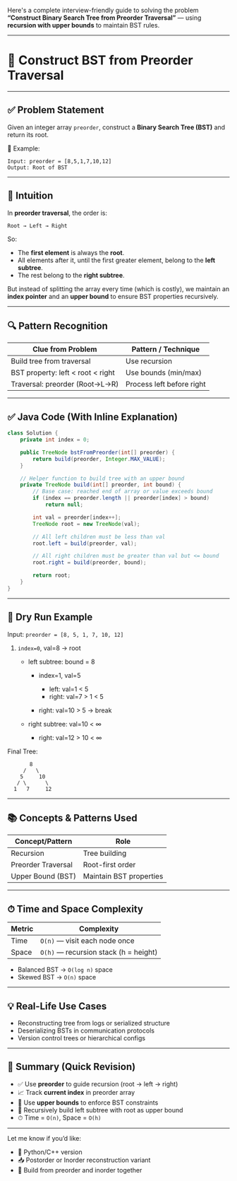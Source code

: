 Here's a complete interview-friendly guide to solving the problem **“Construct Binary Search Tree from Preorder Traversal”** — using **recursion with upper bounds** to maintain BST rules.

---

# 🌳 Construct BST from Preorder Traversal

---

## ✅ Problem Statement

Given an integer array `preorder`, construct a **Binary Search Tree (BST)** and return its root.

📌 Example:

```text
Input: preorder = [8,5,1,7,10,12]
Output: Root of BST
```

---

## 🧠 Intuition

In **preorder traversal**, the order is:

```
Root → Left → Right
```

So:

* The **first element** is always the **root**.
* All elements after it, until the first greater element, belong to the **left subtree**.
* The rest belong to the **right subtree**.

But instead of splitting the array every time (which is costly), we maintain an **index pointer** and an **upper bound** to ensure BST properties recursively.

---

## 🔍 Pattern Recognition

| Clue from Problem                 | Pattern / Technique       |
| --------------------------------- | ------------------------- |
| Build tree from traversal         | Use recursion             |
| BST property: left < root < right | Use bounds (min/max)      |
| Traversal: preorder (Root→L→R)    | Process left before right |

---

## ✅ Java Code (With Inline Explanation)

```java
class Solution {
    private int index = 0;

    public TreeNode bstFromPreorder(int[] preorder) {
        return build(preorder, Integer.MAX_VALUE);
    }

    // Helper function to build tree with an upper bound
    private TreeNode build(int[] preorder, int bound) {
        // Base case: reached end of array or value exceeds bound
        if (index == preorder.length || preorder[index] > bound)
            return null;

        int val = preorder[index++];
        TreeNode root = new TreeNode(val);

        // All left children must be less than val
        root.left = build(preorder, val);

        // All right children must be greater than val but <= bound
        root.right = build(preorder, bound);

        return root;
    }
}
```

---

## 🔂 Dry Run Example

Input: `preorder = [8, 5, 1, 7, 10, 12]`

1. `index=0`, val=8 → root

    * left subtree: bound = 8

        * index=1, val=5

            * left: val=1 < 5
            * right: val=7 > 1 < 5
        * right: val=10 > 5 → break
    * right subtree: val=10 < ∞

        * right: val=12 > 10 < ∞

Final Tree:

```
       8
     /   \
    5     10
   / \      \
  1   7     12
```

---

## 📚 Concepts & Patterns Used

| Concept/Pattern    | Role                    |
| ------------------ | ----------------------- |
| Recursion          | Tree building           |
| Preorder Traversal | Root-first order        |
| Upper Bound (BST)  | Maintain BST properties |

---

## ⏱ Time and Space Complexity

| Metric | Complexity                            |
| ------ | ------------------------------------- |
| Time   | `O(n)` — visit each node once         |
| Space  | `O(h)` — recursion stack (h = height) |

* Balanced BST → `O(log n)` space
* Skewed BST → `O(n)` space

---

## 💡 Real-Life Use Cases

* Reconstructing tree from logs or serialized structure
* Deserializing BSTs in communication protocols
* Version control trees or hierarchical configs

---

## 📌 Summary (Quick Revision)

* ✅ Use **preorder** to guide recursion (root → left → right)
* 📈 Track **current index** in preorder array
* 🔐 Use **upper bounds** to enforce BST constraints
* 🔁 Recursively build left subtree with root as upper bound
* ⏱ Time = `O(n)`, Space = `O(h)`

---

Let me know if you’d like:

* 🧪 Python/C++ version
* 📥 Postorder or Inorder reconstruction variant
* 🔁 Build from preorder and inorder together
